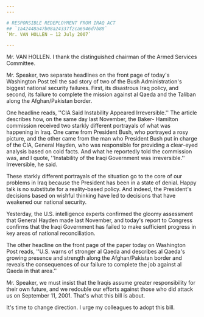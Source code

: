 ```yaml
---
---

# RESPONSIBLE REDEPLOYMENT FROM IRAQ ACT
## `1a42448a47b08a24337f2ca6946d7b88`
`Mr. VAN HOLLEN — 12 July 2007`

---
```



Mr. VAN HOLLEN. I thank the distinguished chairman of the Armed 
Services Committee.

Mr. Speaker, two separate headlines on the front page of today's 
Washington Post tell the sad story of two of the Bush Administration's 
biggest national security failures. First, its disastrous Iraq policy, 
and second, its failure to complete the mission against al Qaeda and 
the Taliban along the Afghan/Pakistan border.

One headline reads, ''CIA Said Instability Appeared Irreversible.'' 
The article describes how, on the same day last November, the Baker-
Hamilton commission received two starkly different portrayals of what 
was happening in Iraq. One came from President Bush, who portrayed a 
rosy picture, and the other came from the man who President Bush put in 
charge of the CIA, General Hayden, who was responsible for providing a 
clear-eyed analysis based on cold facts. And what he reportedly told 
the commission was, and I quote, ''Instability of the Iraqi Government 
was irreversible.'' Irreversible, he said.

These starkly different portrayals of the situation go to the core of 
our problems in Iraq because the President has been in a state of 
denial. Happy talk is no substitute for a reality-based policy. And 
indeed, the President's decisions based on wishful thinking have led to 
decisions that have weakened our national security.

Yesterday, the U.S. intelligence experts confirmed the gloomy 
assessment that General Hayden made last November, and today's report 
to Congress confirms that the Iraqi Government has failed to make 
sufficient progress in key areas of national reconciliation.

The other headline on the front page of the paper today on Washington 
Post reads, ''U.S. warns of stronger al Qaeda and describes al Qaeda's 
growing presence and strength along the Afghan/Pakistan border and 
reveals the consequences of our failure to complete the job against al 
Qaeda in that area.''

Mr. Speaker, we must insist that the Iraqis assume greater 
responsibility for their own future, and we redouble our efforts 
against those who did attack us on September 11, 2001. That's what this 
bill is about.

It's time to change direction. I urge my colleagues to adopt this 
bill.